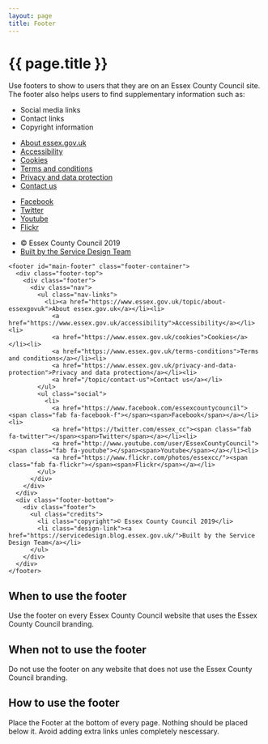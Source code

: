 ```yaml
---
layout: page
title: Footer
---
```


# {{ page.title }}

Use footers to show to users that they are on an Essex County Council site. The footer also helps users to find supplementary information such as:

- Social media links
- Contact links
- Copyright information

<footer id="main-footer" class="footer-container">
  <div class="footer-top">
    <div class="footer">
      <div class="nav">
        <ul class="nav-links">
          <li><a href="https://www.essex.gov.uk/topic/about-essexgovuk">About essex.gov.uk</a></li><li>
            <a href="https://www.essex.gov.uk/accessibility">Accessibility</a></li><li>
            <a href="https://www.essex.gov.uk/cookies">Cookies</a></li><li>
            <a href="https://www.essex.gov.uk/terms-conditions">Terms and conditions</a></li><li>
            <a href="https://www.essex.gov.uk/privacy-and-data-protection">Privacy and data protection</a></li><li>
            <a href="/topic/contact-us">Contact us</a></li>
        </ul>
        <ul class="social">
          <li>
            <a href="https://www.facebook.com/essexcountycouncil"><span class="fab fa-facebook-f"></span><span>Facebook</span></a></li><li>
            <a href="https://twitter.com/essex_cc"><span class="fab fa-twitter"></span><span>Twitter</span></a></li><li>
            <a href="http://www.youtube.com/user/EssexCountyCouncil"><span class="fab fa-youtube"></span><span>Youtube</span></a></li><li>
            <a href="https://www.flickr.com/photos/essexcc/"><span class="fab fa-flickr"></span><span>Flickr</span></a></li>
        </ul>
      </div>
    </div>
  </div>
  <div class="footer-bottom">
    <div class="footer">
      <ul class="credits">
        <li class="copyright">© Essex County Council 2019</li>
        <li class="design-link"><a href="https://servicedesign.blog.essex.gov.uk/">Built by the Service Design Team</a></li>
      </ul>
    </div>
  </div>
</footer>

    <footer id="main-footer" class="footer-container">
      <div class="footer-top">
        <div class="footer">
          <div class="nav">
            <ul class="nav-links">
              <li><a href="https://www.essex.gov.uk/topic/about-essexgovuk">About essex.gov.uk</a></li><li>
                <a href="https://www.essex.gov.uk/accessibility">Accessibility</a></li><li>
                <a href="https://www.essex.gov.uk/cookies">Cookies</a></li><li>
                <a href="https://www.essex.gov.uk/terms-conditions">Terms and conditions</a></li><li>
                <a href="https://www.essex.gov.uk/privacy-and-data-protection">Privacy and data protection</a></li><li>
                <a href="/topic/contact-us">Contact us</a></li>
            </ul>
            <ul class="social">
              <li>
                <a href="https://www.facebook.com/essexcountycouncil"><span class="fab fa-facebook-f"></span><span>Facebook</span></a></li><li>
                <a href="https://twitter.com/essex_cc"><span class="fab fa-twitter"></span><span>Twitter</span></a></li><li>
                <a href="http://www.youtube.com/user/EssexCountyCouncil"><span class="fab fa-youtube"></span><span>Youtube</span></a></li><li>
                <a href="https://www.flickr.com/photos/essexcc/"><span class="fab fa-flickr"></span><span>Flickr</span></a></li>
            </ul>
          </div>
        </div>
      </div>
      <div class="footer-bottom">
        <div class="footer">
          <ul class="credits">
            <li class="copyright">© Essex County Council 2019</li>
            <li class="design-link"><a href="https://servicedesign.blog.essex.gov.uk/">Built by the Service Design Team</a></li>
          </ul>
        </div>
      </div>
    </footer>

## When to use the footer

Use the footer on every Essex County Council website that uses the Essex County Council branding.

## When not to use the footer

Do not use the footer on any website that does not use the Essex County Council branding.

## How to use the footer

Place the Footer at the bottom of every page. Nothing should be placed below it. Avoid adding extra links unles completely nescessary.
